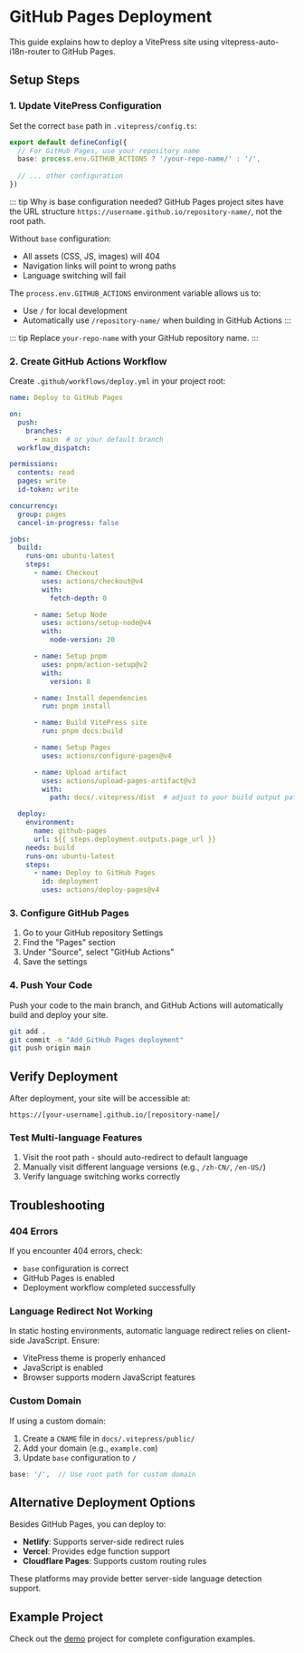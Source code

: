 # GitHub Pages Deployment

This guide explains how to deploy a VitePress site using vitepress-auto-i18n-router to GitHub Pages.

## Setup Steps

### 1. Update VitePress Configuration

Set the correct `base` path in `.vitepress/config.ts`:

```typescript
export default defineConfig({
  // For GitHub Pages, use your repository name
  base: process.env.GITHUB_ACTIONS ? '/your-repo-name/' : '/',
  
  // ... other configuration
})
```

::: tip Why is base configuration needed?
GitHub Pages project sites have the URL structure `https://username.github.io/repository-name/`, not the root path.

Without `base` configuration:
- All assets (CSS, JS, images) will 404
- Navigation links will point to wrong paths
- Language switching will fail

The `process.env.GITHUB_ACTIONS` environment variable allows us to:
- Use `/` for local development
- Automatically use `/repository-name/` when building in GitHub Actions
:::

::: tip
Replace `your-repo-name` with your GitHub repository name.
:::

### 2. Create GitHub Actions Workflow

Create `.github/workflows/deploy.yml` in your project root:

```yaml
name: Deploy to GitHub Pages

on:
  push:
    branches:
      - main  # or your default branch
  workflow_dispatch:

permissions:
  contents: read
  pages: write
  id-token: write

concurrency:
  group: pages
  cancel-in-progress: false

jobs:
  build:
    runs-on: ubuntu-latest
    steps:
      - name: Checkout
        uses: actions/checkout@v4
        with:
          fetch-depth: 0

      - name: Setup Node
        uses: actions/setup-node@v4
        with:
          node-version: 20

      - name: Setup pnpm
        uses: pnpm/action-setup@v2
        with:
          version: 8

      - name: Install dependencies
        run: pnpm install

      - name: Build VitePress site
        run: pnpm docs:build

      - name: Setup Pages
        uses: actions/configure-pages@v4

      - name: Upload artifact
        uses: actions/upload-pages-artifact@v3
        with:
          path: docs/.vitepress/dist  # adjust to your build output path

  deploy:
    environment:
      name: github-pages
      url: ${{ steps.deployment.outputs.page_url }}
    needs: build
    runs-on: ubuntu-latest
    steps:
      - name: Deploy to GitHub Pages
        id: deployment
        uses: actions/deploy-pages@v4
```

### 3. Configure GitHub Pages

1. Go to your GitHub repository Settings
2. Find the "Pages" section
3. Under "Source", select "GitHub Actions"
4. Save the settings

### 4. Push Your Code

Push your code to the main branch, and GitHub Actions will automatically build and deploy your site.

```bash
git add .
git commit -m "Add GitHub Pages deployment"
git push origin main
```

## Verify Deployment

After deployment, your site will be accessible at:

```
https://[your-username].github.io/[repository-name]/
```

### Test Multi-language Features

1. Visit the root path - should auto-redirect to default language
2. Manually visit different language versions (e.g., `/zh-CN/`, `/en-US/`)
3. Verify language switching works correctly

## Troubleshooting

### 404 Errors

If you encounter 404 errors, check:
- `base` configuration is correct
- GitHub Pages is enabled
- Deployment workflow completed successfully

### Language Redirect Not Working

In static hosting environments, automatic language redirect relies on client-side JavaScript. Ensure:
- VitePress theme is properly enhanced
- JavaScript is enabled
- Browser supports modern JavaScript features

### Custom Domain

If using a custom domain:

1. Create a `CNAME` file in `docs/.vitepress/public/`
2. Add your domain (e.g., `example.com`)
3. Update `base` configuration to `/`

```typescript
base: '/',  // Use root path for custom domain
```

## Alternative Deployment Options

Besides GitHub Pages, you can deploy to:

- **Netlify**: Supports server-side redirect rules
- **Vercel**: Provides edge function support
- **Cloudflare Pages**: Supports custom routing rules

These platforms may provide better server-side language detection support.

## Example Project

Check out the [demo](https://github.com/xbghc/vue-auto-i18n-router) project for complete configuration examples.